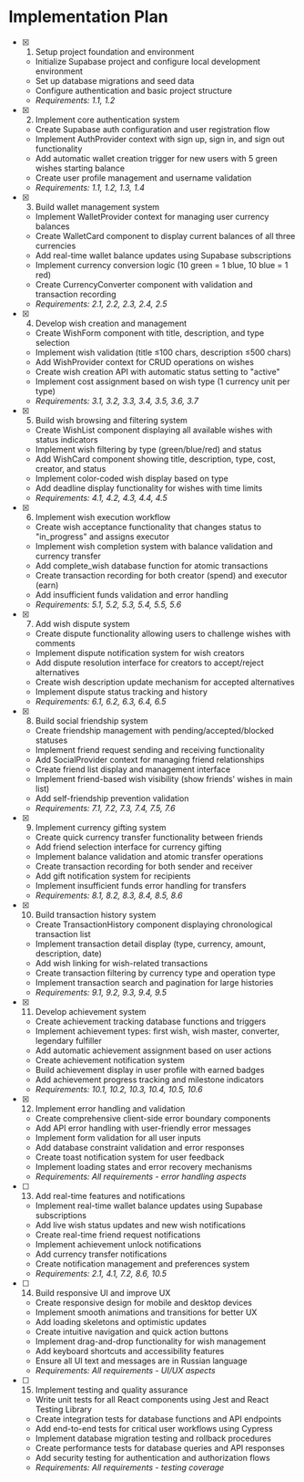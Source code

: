 # Implementation Plan

- [x] 1. Setup project foundation and environment

  - Initialize Supabase project and configure local development environment
  - Set up database migrations and seed data
  - Configure authentication and basic project structure
  - _Requirements: 1.1, 1.2_

- [x] 2. Implement core authentication system

  - Create Supabase auth configuration and user registration flow
  - Implement AuthProvider context with sign up, sign in, and sign out functionality
  - Add automatic wallet creation trigger for new users with 5 green wishes starting balance
  - Create user profile management and username validation
  - _Requirements: 1.1, 1.2, 1.3, 1.4_

- [x] 3. Build wallet management system

  - Implement WalletProvider context for managing user currency balances
  - Create WalletCard component to display current balances of all three currencies
  - Add real-time wallet balance updates using Supabase subscriptions
  - Implement currency conversion logic (10 green = 1 blue, 10 blue = 1 red)
  - Create CurrencyConverter component with validation and transaction recording
  - _Requirements: 2.1, 2.2, 2.3, 2.4, 2.5_

- [x] 4. Develop wish creation and management

  - Create WishForm component with title, description, and type selection
  - Implement wish validation (title ≤100 chars, description ≤500 chars)
  - Add WishProvider context for CRUD operations on wishes
  - Create wish creation API with automatic status setting to "active"
  - Implement cost assignment based on wish type (1 currency unit per type)
  - _Requirements: 3.1, 3.2, 3.3, 3.4, 3.5, 3.6, 3.7_

- [x] 5. Build wish browsing and filtering system

  - Create WishList component displaying all available wishes with status indicators
  - Implement wish filtering by type (green/blue/red) and status
  - Add WishCard component showing title, description, type, cost, creator, and status
  - Implement color-coded wish display based on type
  - Add deadline display functionality for wishes with time limits
  - _Requirements: 4.1, 4.2, 4.3, 4.4, 4.5_

- [x] 6. Implement wish execution workflow

  - Create wish acceptance functionality that changes status to "in_progress" and assigns executor
  - Implement wish completion system with balance validation and currency transfer
  - Add complete_wish database function for atomic transactions
  - Create transaction recording for both creator (spend) and executor (earn)
  - Add insufficient funds validation and error handling
  - _Requirements: 5.1, 5.2, 5.3, 5.4, 5.5, 5.6_

- [x] 7. Add wish dispute system

  - Create dispute functionality allowing users to challenge wishes with comments
  - Implement dispute notification system for wish creators
  - Add dispute resolution interface for creators to accept/reject alternatives
  - Create wish description update mechanism for accepted alternatives
  - Implement dispute status tracking and history
  - _Requirements: 6.1, 6.2, 6.3, 6.4, 6.5_

- [x] 8. Build social friendship system

  - Create friendship management with pending/accepted/blocked statuses
  - Implement friend request sending and receiving functionality
  - Add SocialProvider context for managing friend relationships
  - Create friend list display and management interface
  - Implement friend-based wish visibility (show friends' wishes in main list)
  - Add self-friendship prevention validation
  - _Requirements: 7.1, 7.2, 7.3, 7.4, 7.5, 7.6_

- [x] 9. Implement currency gifting system

  - Create quick currency transfer functionality between friends
  - Add friend selection interface for currency gifting
  - Implement balance validation and atomic transfer operations
  - Create transaction recording for both sender and receiver
  - Add gift notification system for recipients
  - Implement insufficient funds error handling for transfers
  - _Requirements: 8.1, 8.2, 8.3, 8.4, 8.5, 8.6_

- [x] 10. Build transaction history system

  - Create TransactionHistory component displaying chronological transaction list
  - Implement transaction detail display (type, currency, amount, description, date)
  - Add wish linking for wish-related transactions
  - Create transaction filtering by currency type and operation type
  - Implement transaction search and pagination for large histories
  - _Requirements: 9.1, 9.2, 9.3, 9.4, 9.5_

- [x] 11. Develop achievement system

  - Create achievement tracking database functions and triggers
  - Implement achievement types: first wish, wish master, converter, legendary fulfiller
  - Add automatic achievement assignment based on user actions
  - Create achievement notification system
  - Build achievement display in user profile with earned badges
  - Add achievement progress tracking and milestone indicators
  - _Requirements: 10.1, 10.2, 10.3, 10.4, 10.5, 10.6_

- [x] 12. Implement error handling and validation


  - Create comprehensive client-side error boundary components
  - Add API error handling with user-friendly error messages
  - Implement form validation for all user inputs
  - Add database constraint validation and error responses
  - Create toast notification system for user feedback
  - Implement loading states and error recovery mechanisms
  - _Requirements: All requirements - error handling aspects_

- [ ] 13. Add real-time features and notifications

  - Implement real-time wallet balance updates using Supabase subscriptions
  - Add live wish status updates and new wish notifications
  - Create real-time friend request notifications
  - Implement achievement unlock notifications
  - Add currency transfer notifications
  - Create notification management and preferences system
  - _Requirements: 2.1, 4.1, 7.2, 8.6, 10.5_

- [ ] 14. Build responsive UI and improve UX

  - Create responsive design for mobile and desktop devices
  - Implement smooth animations and transitions for better UX
  - Add loading skeletons and optimistic updates
  - Create intuitive navigation and quick action buttons
  - Implement drag-and-drop functionality for wish management
  - Add keyboard shortcuts and accessibility features
  - Ensure all UI text and messages are in Russian language
  - _Requirements: All requirements - UI/UX aspects_

- [ ] 15. Implement testing and quality assurance
  - Write unit tests for all React components using Jest and React Testing Library
  - Create integration tests for database functions and API endpoints
  - Add end-to-end tests for critical user workflows using Cypress
  - Implement database migration testing and rollback procedures
  - Create performance tests for database queries and API responses
  - Add security testing for authentication and authorization flows
  - _Requirements: All requirements - testing coverage_
